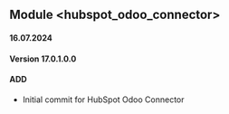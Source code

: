 ## Module <hubspot_odoo_connector>

#### 16.07.2024
#### Version 17.0.1.0.0
#### ADD

- Initial commit for HubSpot Odoo Connector
